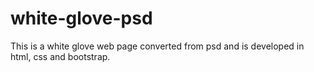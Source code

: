 # white-glove-psd
This is a white glove web page converted from psd and is developed in html, css and bootstrap.
